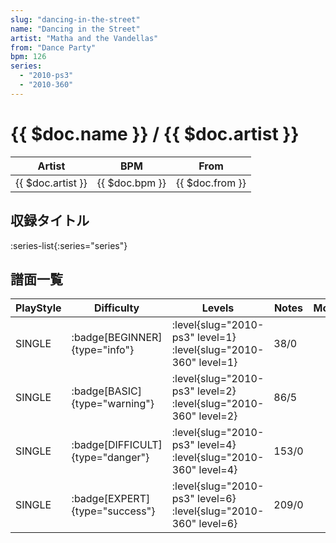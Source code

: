 ```yaml
---
slug: "dancing-in-the-street"
name: "Dancing in the Street"
artist: "Matha and the Vandellas"
from: "Dance Party"
bpm: 126
series:
  - "2010-ps3"
  - "2010-360"
---
```


# {{ $doc.name }} / {{ $doc.artist }}

|Artist|BPM|From|
|------|---|----|
|{{ $doc.artist }}|{{ $doc.bpm }}|{{ $doc.from }}|

## 収録タイトル

:series-list{:series="series"}

## 譜面一覧

|PlayStyle|Difficulty|Levels|Notes|Movie|
|---------|----------|------|-----|-----|
|SINGLE| :badge[BEGINNER]{type="info"}|<div class="field is-grouped is-grouped-multiline"> :level{slug="2010-ps3" level=1} :level{slug="2010-360" level=1}</div>|38/0||
|SINGLE| :badge[BASIC]{type="warning"}|<div class="field is-grouped is-grouped-multiline"> :level{slug="2010-ps3" level=2} :level{slug="2010-360" level=2}</div>|86/5||
|SINGLE| :badge[DIFFICULT]{type="danger"}|<div class="field is-grouped is-grouped-multiline"> :level{slug="2010-ps3" level=4} :level{slug="2010-360" level=4}</div>|153/0||
|SINGLE| :badge[EXPERT]{type="success"}|<div class="field is-grouped is-grouped-multiline"> :level{slug="2010-ps3" level=6} :level{slug="2010-360" level=6}</div>|209/0||
